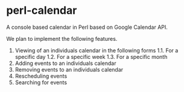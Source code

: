 perl-calendar
=============

A console based calendar in Perl based on Google Calendar API.

We plan to implement the following features.

1. Viewing of an individuals calendar in the following forms
 	1.1. For a specific day
	1.2. For a specific week
	1.3. For a specific month
2. Adding events to an individuals calendar
3. Removing events to an individuals calendar
4. Rescheduling events
5. Searching for events 
